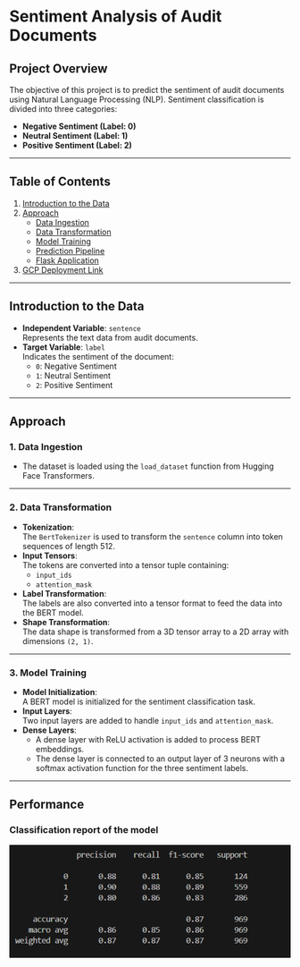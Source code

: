 # **Sentiment Analysis of Audit Documents**

## **Project Overview**
The objective of this project is to predict the sentiment of audit documents using Natural Language Processing (NLP). Sentiment classification is divided into three categories:
- **Negative Sentiment (Label: 0)**
- **Neutral Sentiment (Label: 1)**
- **Positive Sentiment (Label: 2)**

---

## **Table of Contents**
1. [Introduction to the Data](#introduction-to-the-data)  
2. [Approach](#approach)  
   - [Data Ingestion](#data-ingestion)  
   - [Data Transformation](#data-transformation)  
   - [Model Training](#model-training)  
   - [Prediction Pipeline](#prediction-pipeline)  
   - [Flask Application](#flask-application)  
3. [GCP Deployment Link](#gcp-deployment-link)  

---

## **Introduction to the Data**
- **Independent Variable**: `sentence`  
  Represents the text data from audit documents.
- **Target Variable**: `label`  
  Indicates the sentiment of the document:
  - `0`: Negative Sentiment  
  - `1`: Neutral Sentiment  
  - `2`: Positive Sentiment  

---

## **Approach**

### **1. Data Ingestion**
- The dataset is loaded using the `load_dataset` function from Hugging Face Transformers.

---

### **2. Data Transformation**
- **Tokenization**:  
  The `BertTokenizer` is used to transform the `sentence` column into token sequences of length 512.
- **Input Tensors**:  
  The tokens are converted into a tensor tuple containing:
  - `input_ids`  
  - `attention_mask`  
- **Label Transformation**:  
  The labels are also converted into a tensor format to feed the data into the BERT model.
- **Shape Transformation**:  
  The data shape is transformed from a 3D tensor array to a 2D array with dimensions `(2, 1)`.

---

### **3. Model Training**
- **Model Initialization**:  
  A BERT model is initialized for the sentiment classification task.
- **Input Layers**:  
  Two input layers are added to handle `input_ids` and `attention_mask`.
- **Dense Layers**:  
  - A dense layer with ReLU activation is added to process BERT embeddings.  
  - The dense layer is connected to an output layer of 3 neurons with a softmax activation function for the three sentiment labels.

---

## Performance
### Classification report of the model
![Classification Report](classification-report.png)
